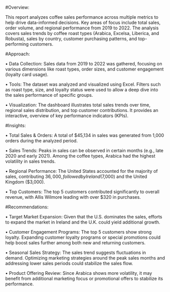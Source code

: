 #Overview:

This report analyzes coffee sales performance across multiple metrics to help drive data-informed decisions. Key areas of focus include total sales, order volume, and regional performance from 2019 to 2022. The analysis covers sales trends by coffee roast types (Arabica, Excelsa, Liberica, and Robusta), sales by country, customer purchasing patterns, and top-performing customers.

#Approach:

•	Data Collection: Sales data from 2019 to 2022 was gathered, focusing on various dimensions like roast types, order sizes, and customer engagement (loyalty card usage).

•	Tools: The dataset was analyzed and visualized using Excel. Filters such as roast type, size, and loyalty status were used to allow a deep dive into the sales performance of specific groups.

•	Visualization: The dashboard illustrates total sales trends over time, regional sales distribution, and top customer contributions. It provides an interactive, overview of key performance indicators (KPIs).

#Insights:

•	Total Sales & Orders: A total of $45,134 in sales was generated from 1,000 orders during the analyzed period.

•	Sales Trends: Peaks in sales can be observed in certain months (e.g., late 2020 and early 2021). Among the coffee types, Arabica had the highest volatility in sales trends.

•	Regional Performance: The United States accounted for the majority of sales, contributing $36,000, followed by Ireland ($7,000) and the United Kingdom ($3,000).

•	Top Customers: The top 5 customers contributed significantly to overall revenue, with Allis Wilmore leading with over $320 in purchases.

#Recommendations:

•	Target Market Expansion: Given that the U.S. dominates the sales, efforts to expand the market in Ireland and the U.K. could yield additional growth.

•	Customer Engagement Programs: The top 5 customers show strong loyalty. Expanding customer loyalty programs or special promotions could help boost sales further among both new and returning customers.

•	Seasonal Sales Strategy: The sales trend suggests fluctuations in demand. Optimizing marketing strategies around the peak sales months and addressing lower sales periods could stabilize the sales flow.

•	Product Offering Review: Since Arabica shows more volatility, it may benefit from additional marketing focus or promotional offers to stabilize its performance.
